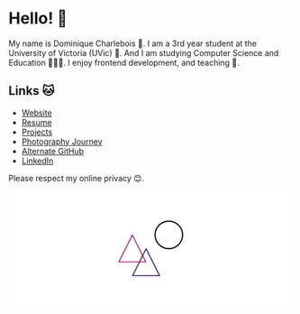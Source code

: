 # Hello! 🎉

My name is Dominique Charlebois 🤠. I am a 3rd year student at the University of Victoria (UVic) 🏫. And I am studying Computer Science and Education 🤖👩‍🏫. I enjoy frontend development, and teaching 🥳.

## Links 🐱

* [Website](http://dominiquecharlebois.com/ "Website")
* [Resume](http://dominiquecharlebois.com/resume "Resume")
* [Projects](./projects.md "Projects")
* [Photography Journey](https://tookapic.com/flytewizard "Photography Journey")
* [Alternate GitHub](https://github.com/dominiquecharlebois "Alternate GitHub")
* [LinkedIn](https://www.linkedin.com/in/dominiquecharlebois/ "LinkedIn")

Please respect my online privacy 😊.

<img src="./images/footer.png">
